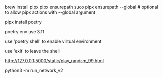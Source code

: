 brew install pipx
pipx ensurepath
sudo pipx ensurepath --global # optional to allow pipx actions with --global argument

pipx install poetry

poetry env use 3.11 

use 'poetry shell' to enable virtual environment

use 'exit' to leave the shell

http://127.0.0.1:5000/static/play_random_99.html

python3 -m run_network_v2